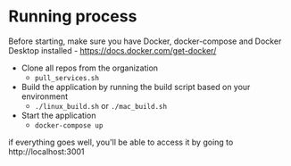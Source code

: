 # Running process

Before starting, make sure you have Docker, docker-compose and Docker Desktop installed - https://docs.docker.com/get-docker/

- Clone all repos from the organization
  - `pull_services.sh`
- Build the application by running the build script based on your environment
  - `./linux_build.sh` or `./mac_build.sh`
- Start the application
  - `docker-compose up`

if everything goes well, you'll be able to access it by going to http://localhost:3001
